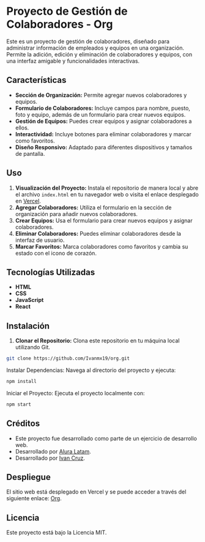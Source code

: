 # Proyecto de Gestión de Colaboradores - Org

Este es un proyecto de gestión de colaboradores, diseñado para administrar información de empleados y equipos en una organización. Permite la adición, edición y eliminación de colaboradores y equipos, con una interfaz amigable y funcionalidades interactivas.

## Características

- **Sección de Organización:** Permite agregar nuevos colaboradores y equipos.
- **Formulario de Colaboradores:** Incluye campos para nombre, puesto, foto y equipo, además de un formulario para crear nuevos equipos.
- **Gestión de Equipos:** Puedes crear equipos y asignar colaboradores a ellos.
- **Interactividad:** Incluye botones para eliminar colaboradores y marcar como favoritos.
- **Diseño Responsivo:** Adaptado para diferentes dispositivos y tamaños de pantalla.

## Uso

1. **Visualización del Proyecto:** Instala el repositorio de manera local y abre el archivo `index.html` en tu navegador web o visita el enlace desplegado en [Vercel](https://org-two-iota.vercel.app/).
2. **Agregar Colaboradores:** Utiliza el formulario en la sección de organización para añadir nuevos colaboradores.
3. **Crear Equipos:** Usa el formulario para crear nuevos equipos y asignar colaboradores.
4. **Eliminar Colaboradores:** Puedes eliminar colaboradores desde la interfaz de usuario.
5. **Marcar Favoritos:** Marca colaboradores como favoritos y cambia su estado con el icono de corazón.

## Tecnologías Utilizadas

- **HTML**
- **CSS**
- **JavaScript**
- **React**

## Instalación

1. **Clonar el Repositorio:** Clona este repositorio en tu máquina local utilizando Git.

```bash
git clone https://github.com/Ivanmx19/org.git
```

Instalar Dependencias: Navega al directorio del proyecto y ejecuta:

```bash
npm install
```

Iniciar el Proyecto: Ejecuta el proyecto localmente con:
```bash
npm start
```


## Créditos

- Este proyecto fue desarrollado como parte de un ejercicio de desarrollo web.
- Desarrollado por [Alura Latam](https://www.linkedin.com/company/alura-latam/).
- Desarrollado por [Ivan Cruz](https://www.linkedin.com/in/ivan-cruz-1906mx/).

## Despliegue

El sitio web está desplegado en Vercel y se puede acceder a través del siguiente enlace: [Org](https://org-two-iota.vercel.app/).

## Licencia
Este proyecto está bajo la Licencia MIT.
